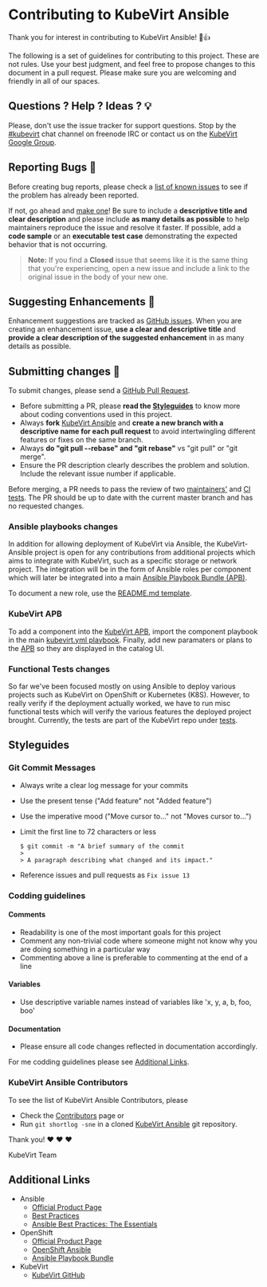 # Contributing to KubeVirt Ansible

Thank you for interest in contributing to KubeVirt Ansible! :tada::+1:

The following is a set of guidelines for contributing to this project. These are not rules. Use your best judgment, and feel free to propose changes to this document in a pull request. Please make sure you are welcoming and friendly in all of our spaces.

## Questions ? Help ? Ideas ? :bulb:

Please, don't use the issue tracker for support questions. Stop by the [#kubevirt](https://webchat.freenode.net/?channels=kubevirt) chat channel on freenode IRC or contact us on the [KubeVirt Google Group](https://groups.google.com/forum/#!forum/kubevirt-dev).

## Reporting Bugs :bug:

Before creating bug reports, please check a [list of known issues](https://github.com/kubevirt/kubevirt-ansible/issues) to see if the problem has already been reported.

If not, go ahead and [make one](https://github.com/kubevirt/kubevirt-ansible/issues/new)! Be sure to include a **descriptive title and clear description** and please include **as many details as possible** to help maintainers reproduce the issue and resolve it faster. If possible, add a **code sample** or an **executable test case** demonstrating the expected behavior that is not occurring.

> **Note:** If you find a **Closed** issue that seems like it is the same thing that you're experiencing, open a new issue and include a link to the original issue in the body of your new one.

## Suggesting Enhancements :hatched_chick:

Enhancement suggestions are tracked as [GitHub issues](https://github.com/kubevirt/kubevirt-ansible/issues). When you are creating an enhancement issue, **use a clear and descriptive title** and **provide a clear description of the suggested enhancement** in as many details as possible.

## Submitting changes :wrench:

To submit changes, please send a [GitHub Pull Request](https://github.com/kubevirt/kubevirt-ansible/pulls).
* Before submitting a PR, please **read the [Styleguides](#styleguides)** to know more about coding conventions used in this project.
* Always **fork** [KubeVirt Ansible](https://github.com/kubevirt/kubevirt-ansible) and **create a new branch with a descriptive name for each pull request** to avoid intertwingling different features or fixes on the same branch.
* Always **do "git pull --rebase" and "git rebase"** vs "git pull" or "git merge".
* Ensure the PR description clearly describes the problem and solution. Include the relevant issue number if applicable.

Before merging, a PR needs to pass the review of two [maintainers'](#kubevirt-ansible-contributors) and [CI tests](./automation/README.md). The PR should be up to date with the current master branch and has no requested changes.

### Ansible playbooks changes

In addition for allowing deployment of KubeVirt via Ansible, the KubeVirt-Ansible project is open for any contributions from additional projects which aims to integrate with KubeVirt, such as a specific storage or network project. The integration will be in the form of Ansible roles per component which will later be integrated into a main [Ansible Playbook Bundle (APB)](https://github.com/ansibleplaybookbundle/kubevirt-apb).

To document a new role, use the [README.md template](./templates/roles_README.md).

### KubeVirt APB
To add a component into the [KubeVirt APB](https://github.com/ansibleplaybookbundle/kubevirt-apb), import the component playbook in the main [kubevirt.yml playbook](https://github.com/kubevirt/kubevirt-ansible/blob/master/playbooks/kubevirt.yml#L10).  Finally, add new paramaters or plans to the [APB](https://github.com/ansibleplaybookbundle/kubevirt-apb/blob/master/apb.yml#L60-L84) so they are displayed in the catalog UI.

### Functional Tests changes

So far we've been focused mostly on using Ansible to deploy various projects such as KubeVirt on OpenShift or Kubernetes (K8S). However, to really verify if the deployment actually worked, we have to run misc functional tests which will verify the various features the deployed project brought. Currently, the tests are part of the KubeVirt repo under [tests](https://github.com/kubevirt/kubevirt/tree/master/tests).

## Styleguides

### Git Commit Messages

  * Always write a clear log message for your commits
  * Use the present tense ("Add feature" not "Added feature")
  * Use the imperative mood ("Move cursor to..." not "Moves cursor to...")
  * Limit the first line to 72 characters or less

      ```
      $ git commit -m "A brief summary of the commit
      >
      > A paragraph describing what changed and its impact."
      ```

  * Reference issues and pull requests as `Fix issue 13`

### Codding guidelines

#### Comments

  * Readability is one of the most important goals for this project
  * Comment any non-trivial code where someone might not know why you are doing something in a particular way
  * Commenting above a line is preferable to commenting at the end of a line

#### Variables

  * Use descriptive variable names instead of variables like 'x, y, a, b, foo, boo'

#### Documentation

  * Please ensure all code changes reflected in documentation accordingly.

For me codding guidelines please see [Additional Links](#additional-links).

### KubeVirt Ansible Contributors

To see the list of KubeVirt Ansible Contributors, please

* Check the [Contributors](https://github.com/kubevirt/kubevirt-ansible/graphs/contributors) page or
* Run `git shortlog -sne` in a cloned [KubeVirt Ansible](https://github.com/kubevirt/kubevirt-ansible) git repository.


Thank you! :heart: :heart: :heart:

KubeVirt Team

## Additional Links

* Ansible
  * [Official Product Page](https://ansible.com/)
  * [Best Practices](https://docs.ansible.com/ansible/latest/user_guide/playbooks_best_practices.html)
  * [Ansible Best Practices: The Essentials](https://www.ansible.com/blog/ansible-best-practices-essentials)
* OpenShift
  * [Official Product Page](https://openshift.org/)
  * [OpenShift Ansible](https://github.com/openshift/openshift-ansible)
  * [Ansible Playbook Bundle](https://docs.openshift.org/latest/apb_devel/writing/reference.html)
* KubeVirt
  * [KubeVirt GitHub](https://github.com/kubevirt/)
